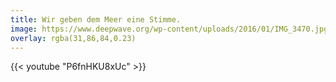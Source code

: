 ```yaml
---
title: Wir geben dem Meer eine Stimme.
image: https://www.deepwave.org/wp-content/uploads/2016/01/IMG_3470.jpg
overlay: rgba(31,86,84,0.23)
---
```


{{< youtube "P6fnHKU8xUc" >}}